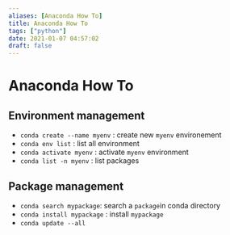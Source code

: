 ```yaml
---
aliases: [Anaconda How To]
title: Anaconda How To
tags: ["python"]
date: 2021-01-07 04:57:02
draft: false
---
```


# Anaconda How To

## Environment management

- `conda create --name myenv` : create new `myenv` environement
- `conda env list` : list all environment
- `conda activate myenv` : activate `myenv` environment
- `conda list -n myenv` : list packages

## Package management

- `conda search mypackage`: search a `package`in conda directory
- `conda install mypackage` : install `mypackage`
- `conda update --all`
